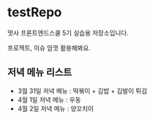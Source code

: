 # testRepo
멋사 프론트엔드스쿨 5기 실습용 저장소입니다.


프로젝트, 이슈 맘껏 활용해봐요.

## 저녁 메뉴 리스트
- 3월 31일 저녁 메뉴 : 떡볶이 + 김밥 + 김발이 튀김
- 4월 1일 저녁 메뉴 : 우동
- 4월 2일 저녁 메뉴 : 양꼬치이
